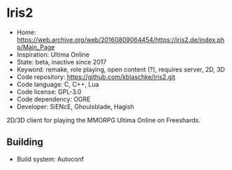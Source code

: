 # Iris2

- Home: https://web.archive.org/web/20160809064454/https://iris2.de/index.php/Main_Page
- Inspiration: Ultima Online
- State: beta, inactive since 2017
- Keyword: remake, role playing, open content (?), requires server, 2D, 3D
- Code repository: https://github.com/kblaschke/Iris2.git
- Code language: C, C++, Lua
- Code license: GPL-3.0
- Code dependency: OGRE
- Developer: SiENcE, Ghoulsblade, Hagish

2D/3D client for playing the MMORPG Ultima Online on Freeshards.

## Building

- Build system: Autoconf
